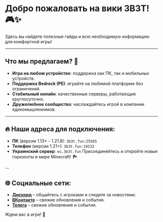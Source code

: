 # Добро пожаловать на вики 3B3T! 🎮✨

Здесь вы найдете полезные гайды и всю необходимую информацию для комфортной игры!

---

## Что мы предлагаем? 🌟

- **Игра на любом устройстве**: поддержка как ПК, так и мобильных устройств.  
- **Поддержка Bedrock (PE)**: играйте на любимой платформе без ограничений.  
- **Стабильный онлайн**: качественные серверы, работающие круглосуточно.  
- **Дружелюбное сообщество**: наслаждайтесь игрой в компании единомышленников.  

---

## 🔥 Наши адреса для подключения:

- **ПК** (версии 1.13+ - 1.21.8): `3b3t.fun:25565`  
- **Телефон** (версии 1.21+): `3b3t.fun:19132`  
- **Украинский сервер**: `eu.3b3t.fun`
Присоединяйтесь и откройте новые горизонты в мире Minecraft! 🏞️

--

## 🌐 Социальные сети:

- [**Дискорд**](https://discord.gg/3b3t) – общайтесь с игроками и следите за новостями.  
- [**ВКонтакте**](https://vk.com/3three3bee) – свежие обновления и события.
- [**Телега**](https://t.me/news_3b3t) – свежие обновления и события.

Ждем вас в игре! 🎉
